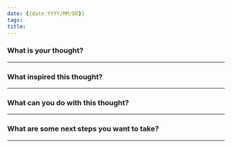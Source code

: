 ```yaml
---
date: {{date:YYYY/MM/DD}}
tags:
title:
---
```


### What is your thought?
---





### What inspired this thought?
---






### What can you do with this thought?
---






### What are some next steps you want to take?
---
